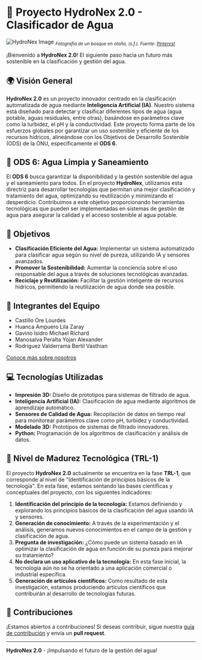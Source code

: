 # 🌊 **Proyecto HydroNex 2.0** - Clasificador de Agua

![HydroNex Image](https://i.pinimg.com/564x/c6/a0/a8/c6a0a8ca052a49976c0f81e50824cbd6.jpg)
<sub>*Fotografía de un bosque en otoño, (s.f.). Fuente: [Pinterest](https://i.pinimg.com/564x/c6/a0/a8/c6a0a8ca052a49976c0f81e50824cbd6.jpg)*</sub>

¡Bienvenido a **HydroNex 2.0**! El siguiente paso hacia un futuro más sostenible en la clasificación y gestión del agua.

## 🌍 **Visión General**

**HydroNex 2.0** es un proyecto innovador centrado en la clasificación automatizada de agua mediante **Inteligencia Artificial (IA)**. Nuestro sistema está diseñado para detectar y clasificar diferentes tipos de agua (agua potable, aguas residuales, entre otras), basándose en parámetros clave como la turbidez, el pH y la conductividad. Este proyecto forma parte de los esfuerzos globales por garantizar un uso sostenible y eficiente de los recursos hídricos, alineándose con los Objetivos de Desarrollo Sostenible (ODS) de la ONU, específicamente el **ODS 6**.

## 🌊 **ODS 6: Agua Limpia y Saneamiento**

El **ODS 6** busca garantizar la disponibilidad y la gestión sostenible del agua y el saneamiento para todos. En el proyecto **HydroNex**, utilizamos esta directriz para desarrollar tecnologías que permitan una mejor clasificación y tratamiento del agua, optimizando su reutilización y minimizando el desperdicio. Contribuimos a este objetivo proporcionando herramientas tecnológicas que pueden ser implementadas en sistemas de gestión de agua para asegurar la calidad y el acceso sostenible al agua potable.

## 🎯 **Objetivos**

- **Clasificación Eficiente del Agua:** Implementar un sistema automatizado para clasificar agua según su nivel de pureza, utilizando IA y sensores avanzados.
- **Promover la Sostenibilidad:** Aumentar la conciencia sobre el uso responsable del agua a través de soluciones tecnológicas avanzadas.
- **Reciclaje y Reutilización:** Facilitar la gestión inteligente de recursos hídricos, permitiendo la reutilización de agua donde sea posible.

## 👥 **Integrantes del Equipo**

- Castillo Ore Lourdes
- Huanca Ampuero Lila Zaray
- Gavino Isidro Michael Richard
- Manosalva Peralta Yojan Alexander
- Rodriguez Valderrama Bertil Vasthian

[Conoce más sobre nosotros](https://github.com/Michael-Gavino/Proyectos_de_Ingenier-a/blob/main/Equipo/Equipo.md)

## 💻 **Tecnologías Utilizadas**

- **Impresión 3D:** Diseño de prototipos para sistemas de filtrado de agua.
- **Inteligencia Artificial (IA):** Clasificación de agua mediante algoritmos de aprendizaje automático.
- **Sensores de Calidad de Agua:** Recopilación de datos en tiempo real para monitorear parámetros clave como pH, turbidez y conductividad.
- **Modelado 3D:** Prototipos de sistemas de filtrado innovadores.
- **Python:** Programación de los algoritmos de clasificación y análisis de datos.

## 🔬 **Nivel de Madurez Tecnológica (TRL-1)**

El proyecto **HydroNex 2.0** actualmente se encuentra en la fase **TRL-1**, que corresponde al nivel de "Identificación de principios básicos de la tecnología". En esta fase, estamos sentando las bases científicas y conceptuales del proyecto, con los siguientes indicadores:

1. **Identificación del principio de la tecnología:** Estamos definiendo y explorando los principios básicos de la clasificación del agua usando IA y sensores.
2. **Generación de conocimiento:** A través de la experimentación y el análisis, generamos nuevos conocimientos en el campo de la gestión y clasificación de agua.
3. **Pregunta de investigación:** ¿Cómo puede un sistema basado en IA optimizar la clasificación de agua en función de su pureza para mejorar su tratamiento?
4. **No declara un uso aplicativo de la tecnología:** En esta fase inicial, la tecnología aún no se ha orientado a una aplicación comercial o industrial específica.
5. **Generación de artículos científicos:** Como resultado de esta investigación, estamos produciendo artículos científicos que contribuirán al desarrollo de tecnologías futuras.

## 🔧 **Contribuciones**

¡Estamos abiertos a contribuciones! Si deseas contribuir, sigue nuestra [guía de contribución](https://github.com/Michael-Gavino/Proyectos_de_Ingenier-a/blob/main/CONTRIBUTING.md) y envía un **pull request**.

---

**HydroNex 2.0** - ¡Impulsando el futuro de la gestión del agua!

